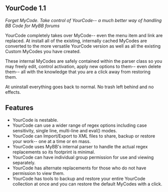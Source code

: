 ## YourCode 1.1

*Forget MyCode. Take control of YourCode-- a much better way of handling BB Code for MyBB forums*

YourCode completely takes over MyCode-- even the menu item and link are replaced. At install all of the existing, internally cached MyCodes are converted to the more versatile YourCode version as well as all the existing Custom MyCodes you have created.

These internal MyCodes are safely contained within the parser class so you may freely edit, control activation, apply new options to them-- even delete  them-- all with the knowledge that you are a click away from restoring them.

At uninstall everything goes back to normal. No trash left behind and no effects.

## Features

* YourCode is nestable.
* YourCode can use a wider range of regex options including case sensitivity, single line, multi-line and eval() modes.
* YourCode can Import/Export to XML files to share, backup or restore your work-- one at a time or en mass.
* YourCode uses MyBB's internal parser to handle the actual regex replacements so its footprint is minimal.
* YourCode can have individual group permission for use and viewing separately.
* YourCode has alternate replacements for those who do not have permission to view them.
* YourCode has tools to backup and restore your entire YourCode collection at once and you can restore the default MyCodes with a click.
